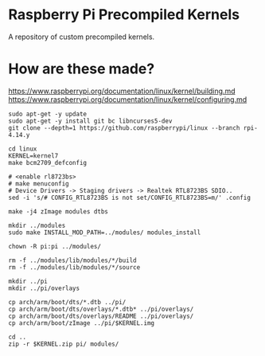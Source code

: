 # Raspberry Pi Precompiled Kernels
A repository of custom precompiled kernels.

# How are these made?
https://www.raspberrypi.org/documentation/linux/kernel/building.md
https://www.raspberrypi.org/documentation/linux/kernel/configuring.md

```
sudo apt-get -y update
sudo apt-get -y install git bc libncurses5-dev
git clone --depth=1 https://github.com/raspberrypi/linux --branch rpi-4.14.y

cd linux
KERNEL=kernel7
make bcm2709_defconfig

# <enable rl8723bs>
# make menuconfig
# Device Drivers -> Staging drivers -> Realtek RTL8723BS SDIO..
sed -i 's/# CONFIG_RTL8723BS is not set/CONFIG_RTL8723BS=m/' .config

make -j4 zImage modules dtbs

mkdir ../modules
sudo make INSTALL_MOD_PATH=../modules/ modules_install

chown -R pi:pi ../modules/

rm -f ../modules/lib/modules/*/build
rm -f ../modules/lib/modules/*/source

mkdir ../pi
mkdir ../pi/overlays

cp arch/arm/boot/dts/*.dtb ../pi/
cp arch/arm/boot/dts/overlays/*.dtb* ../pi/overlays/
cp arch/arm/boot/dts/overlays/README ../pi/overlays/
cp arch/arm/boot/zImage ../pi/$KERNEL.img

cd ..
zip -r $KERNEL.zip pi/ modules/
```
